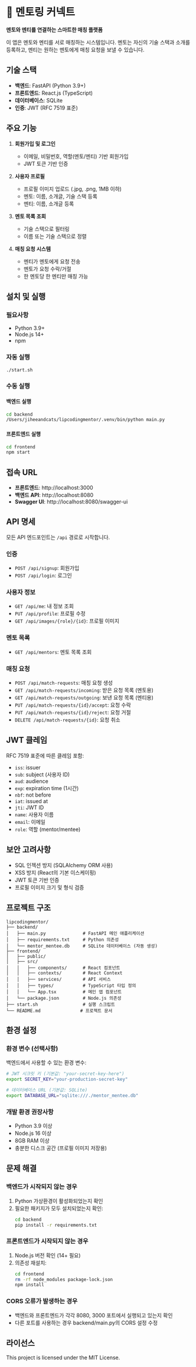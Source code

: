 # 🌟 멘토링 커넥트

**멘토와 멘티를 연결하는 스마트한 매칭 플랫폼**

이 앱은 멘토와 멘티를 서로 매칭하는 시스템입니다. 멘토는 자신의 기술 스택과 소개를 등록하고, 멘티는 원하는 멘토에게 매칭 요청을 보낼 수 있습니다.

## 기술 스택

- **백엔드**: FastAPI (Python 3.9+)
- **프론트엔드**: React.js (TypeScript)
- **데이터베이스**: SQLite
- **인증**: JWT (RFC 7519 표준)

## 주요 기능

1. **회원가입 및 로그인**
   - 이메일, 비밀번호, 역할(멘토/멘티) 기반 회원가입
   - JWT 토큰 기반 인증

2. **사용자 프로필**
   - 프로필 이미지 업로드 (.jpg, .png, 1MB 이하)
   - 멘토: 이름, 소개글, 기술 스택 등록
   - 멘티: 이름, 소개글 등록

3. **멘토 목록 조회**
   - 기술 스택으로 필터링
   - 이름 또는 기술 스택으로 정렬

4. **매칭 요청 시스템**
   - 멘티가 멘토에게 요청 전송
   - 멘토가 요청 수락/거절
   - 한 멘토당 한 멘티만 매칭 가능

## 설치 및 실행

### 필요사항

- Python 3.9+
- Node.js 14+
- npm

### 자동 실행

```bash
./start.sh
```

### 수동 실행

#### 백엔드 실행
```bash
cd backend
/Users/jiheeandcats/lipcodingmentor/.venv/bin/python main.py
```

#### 프론트엔드 실행
```bash
cd frontend
npm start
```

## 접속 URL

- **프론트엔드**: http://localhost:3000
- **백엔드 API**: http://localhost:8080
- **Swagger UI**: http://localhost:8080/swagger-ui

## API 명세

모든 API 엔드포인트는 `/api` 경로로 시작합니다.

### 인증
- `POST /api/signup`: 회원가입
- `POST /api/login`: 로그인

### 사용자 정보
- `GET /api/me`: 내 정보 조회
- `PUT /api/profile`: 프로필 수정
- `GET /api/images/{role}/{id}`: 프로필 이미지

### 멘토 목록
- `GET /api/mentors`: 멘토 목록 조회

### 매칭 요청
- `POST /api/match-requests`: 매칭 요청 생성
- `GET /api/match-requests/incoming`: 받은 요청 목록 (멘토용)
- `GET /api/match-requests/outgoing`: 보낸 요청 목록 (멘티용)
- `PUT /api/match-requests/{id}/accept`: 요청 수락
- `PUT /api/match-requests/{id}/reject`: 요청 거절
- `DELETE /api/match-requests/{id}`: 요청 취소

## JWT 클레임

RFC 7519 표준에 따른 클레임 포함:
- `iss`: issuer
- `sub`: subject (사용자 ID)
- `aud`: audience
- `exp`: expiration time (1시간)
- `nbf`: not before
- `iat`: issued at
- `jti`: JWT ID
- `name`: 사용자 이름
- `email`: 이메일
- `role`: 역할 (mentor/mentee)

## 보안 고려사항

- SQL 인젝션 방지 (SQLAlchemy ORM 사용)
- XSS 방지 (React의 기본 이스케이핑)
- JWT 토큰 기반 인증
- 프로필 이미지 크기 및 형식 검증

## 프로젝트 구조

```
lipcodingmentor/
├── backend/
│   ├── main.py              # FastAPI 메인 애플리케이션
│   ├── requirements.txt     # Python 의존성
│   └── mentor_mentee.db     # SQLite 데이터베이스 (자동 생성)
├── frontend/
│   ├── public/
│   ├── src/
│   │   ├── components/      # React 컴포넌트
│   │   ├── contexts/        # React Context
│   │   ├── services/        # API 서비스
│   │   ├── types/           # TypeScript 타입 정의
│   │   └── App.tsx          # 메인 앱 컴포넌트
│   └── package.json         # Node.js 의존성
├── start.sh                 # 실행 스크립트
└── README.md               # 프로젝트 문서
```

## 환경 설정

### 환경 변수 (선택사항)
백엔드에서 사용할 수 있는 환경 변수:

```bash
# JWT 시크릿 키 (기본값: "your-secret-key-here")
export SECRET_KEY="your-production-secret-key"

# 데이터베이스 URL (기본값: SQLite)
export DATABASE_URL="sqlite:///./mentor_mentee.db"
```

### 개발 환경 권장사항
- Python 3.9 이상
- Node.js 16 이상
- 8GB RAM 이상
- 충분한 디스크 공간 (프로필 이미지 저장용)

## 문제 해결

### 백엔드가 시작되지 않는 경우
1. Python 가상환경이 활성화되었는지 확인
2. 필요한 패키지가 모두 설치되었는지 확인:
   ```bash
   cd backend
   pip install -r requirements.txt
   ```

### 프론트엔드가 시작되지 않는 경우
1. Node.js 버전 확인 (14+ 필요)
2. 의존성 재설치:
   ```bash
   cd frontend
   rm -rf node_modules package-lock.json
   npm install
   ```

### CORS 오류가 발생하는 경우
- 백엔드와 프론트엔드가 각각 8080, 3000 포트에서 실행되고 있는지 확인
- 다른 포트를 사용하는 경우 backend/main.py의 CORS 설정 수정

## 라이선스

This project is licensed under the MIT License.
